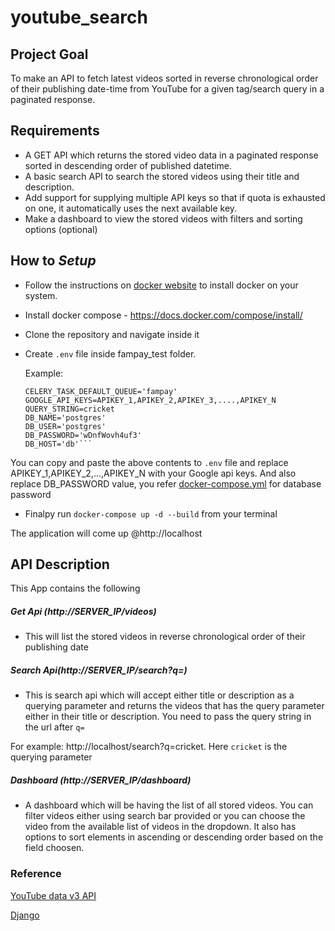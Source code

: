 # youtube_search
## Project Goal
To make an API to fetch latest videos sorted in reverse chronological order of their publishing date-time from YouTube for a given tag/search query in a paginated response.

## Requirements
- A GET API which returns the stored video data in a paginated response sorted in descending order of published datetime.
- A basic search API to search the stored videos using their title and description.
- Add support for supplying multiple API keys so that if quota is exhausted on one, it automatically uses the next available key.
- Make a dashboard to view the stored videos with filters and sorting options (optional)
    
## How to <i>Setup</i>
 - Follow the instructions on [docker website](https://docs.docker.com/engine/install/) to install docker on your system.
 - Install docker compose - https://docs.docker.com/compose/install/
 - Clone the repository and navigate inside it
 - Create `.env` file inside fampay_test folder.
 
   Example:
    ```CELERY_BROKER_URL='amqp://rabbitmq'
    CELERY_TASK_DEFAULT_QUEUE='fampay'
    GOOGLE_API_KEYS=APIKEY_1,APIKEY_2,APIKEY_3,....,APIKEY_N
    QUERY_STRING=cricket
    DB_NAME='postgres'
    DB_USER='postgres'
    DB_PASSWORD='wDnfWovh4uf3'
    DB_HOST='db'```
    
  You can copy and paste the above contents to `.env` file and replace APIKEY_1,APIKEY_2,...,APIKEY_N with your Google api keys. 
  And also replace DB_PASSWORD value, you refer [docker-compose.yml](/docker-compose.yml) for database password
  
 - Finalpy run `docker-compose up -d --build` from your terminal

The application will come up @http://localhost

## API Description
This App contains the following 
##### Get Api (http://SERVER_IP/videos)
  - This will list the stored videos in reverse chronological order of their publishing date


##### Search Api(http://SERVER_IP/search?q=)
  - This is search api which will accept either title or description as a querying parameter and returns the videos that has the query parameter either in their title or description.
  You need to pass the query string in the url after `q=`
  
  For example: http://localhost/search?q=cricket. Here `cricket` is the querying parameter

##### Dashboard (http://SERVER_IP/dashboard)
  - A dashboard which will be having the list of all stored videos. You can filter videos either using search bar provided or you can choose the video from the available list of videos in the dropdown. It also has options to sort elements in ascending or descending order based on the field choosen.

### Reference
[YouTube data v3 API](https://developers.google.com/youtube/v3/getting-started)

[Django](https://docs.djangoproject.com/en/3.2/)


 
